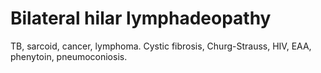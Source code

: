 # Bilateral hilar lymphadeopathy

TB, sarcoid, cancer, lymphoma. Cystic fibrosis, Churg-Strauss, HIV, EAA,
phenytoin, pneumoconiosis.
